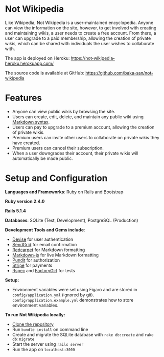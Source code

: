 # Not Wikipedia

Like Wikipedia, Not Wikipedia is a user-maintained encyclopedia. Anyone can view the information on the site, however, to get involved with creating and maintaining wikis, a user needs to create a free account. From there, a user can upgrade to a paid membership, allowing the creation of private wikis, which can be shared with individuals the user wishes to collaborate with.

The app is deployed on Heroku: https://not-wikipedia-heroku.herokuapp.com/

The source code is available at GitHub: https://github.com/baka-san/not-wikipedia

# Features
- Anyone can view public wikis by browsing the site.
- Users can create, edit, delete, and maintain any public wiki using [Markdown syntax](https://en.wikipedia.org/wiki/Markdown).
- Users can pay to upgrade to a premium account, allowing the creation of private wikis. 
- Premium users can invite other users to collaborate on private wikis they have created.
- Premium users can cancel their subscription.
- When a user downgrades their account, their private wikis will automatically be made public.

# Setup and Configuration

**Languages and Frameworks**: Ruby on Rails and Bootstrap

**Ruby version 2.4.0**

**Rails 5.1.4**

**Databases**: SQLite (Test, Development), PostgreSQL (Production)

**Development Tools and Gems include**:

- [Devise](https://github.com/plataformatec/devise) for user authentication
- [SendGrid](https://sendgrid.com/) for email confirmation
- [Redcarpet](https://github.com/vmg/redcarpet) for Markdown formatting
- [Markdown-js](https://github.com/evilstreak/markdown-js) for live Markdown formatting
- [Pundit](https://github.com/elabs/pundit) for authorization
- [Stripe](https://stripe.com/) for payments
- [Rspec](https://github.com/rspec/rspec-rails) and [FactoryGirl](https://github.com/thoughtbot/factory_bot) for tests

**Setup:**

- Environment variables were set using Figaro and are stored in `config/application.yml` (ignored by git). `config/application.example.yml` demonstrates how to store environment variables.

**To run Not Wikipedia locally:**

- [Clone the repository](https://help.github.com/articles/cloning-a-repository/)
- Run `bundle install` on command line
- Create and migrate the SQLite database with `rake db:create` and `rake db:migrate`
- Start the server using `rails server`
- Run the app on `localhost:3000`